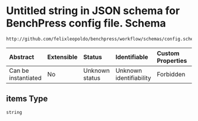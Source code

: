 # Untitled string in JSON schema for BenchPress config file. Schema

```txt
http://github.com/felixleopoldo/benchpress/workflow/schemas/config.schema.json#/properties/benchmark_setup/properties/evaluation/properties/adjmat_plots/items
```



| Abstract            | Extensible | Status         | Identifiable            | Custom Properties | Additional Properties | Access Restrictions | Defined In                                                       |
| :------------------ | :--------- | :------------- | :---------------------- | :---------------- | :-------------------- | :------------------ | :--------------------------------------------------------------- |
| Can be instantiated | No         | Unknown status | Unknown identifiability | Forbidden         | Allowed               | none                | [config.schema.json*](config.schema.json "open original schema") |

## items Type

`string`
